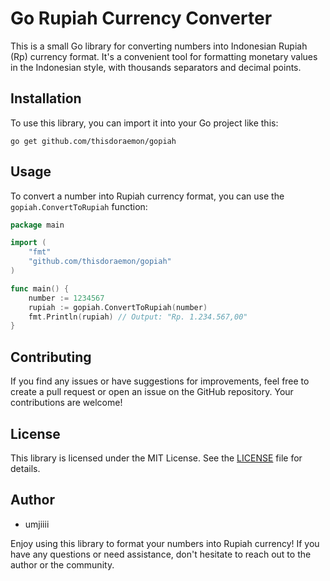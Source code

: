 # Go Rupiah Currency Converter

This is a small Go library for converting numbers into Indonesian Rupiah (Rp) currency format. It's a convenient tool for formatting monetary values in the Indonesian style, with thousands separators and decimal points.

## Installation

To use this library, you can import it into your Go project like this:

```shell
go get github.com/thisdoraemon/gopiah
```

## Usage

To convert a number into Rupiah currency format, you can use the `gopiah.ConvertToRupiah` function:
```go
package main

import (
    "fmt"
    "github.com/thisdoraemon/gopiah"
)

func main() {
    number := 1234567
    rupiah := gopiah.ConvertToRupiah(number)
    fmt.Println(rupiah) // Output: "Rp. 1.234.567,00"
}
```
## Contributing
If you find any issues or have suggestions for improvements, feel free to create a pull request or open an issue on the GitHub repository. Your contributions are welcome!

## License
This library is licensed under the MIT License. See the [LICENSE](https://github.com/thisdoraemon/gopiah/blob/main/LICENSE) file for details.

## Author
- umjiiii

Enjoy using this library to format your numbers into Rupiah currency! If you have any questions or need assistance, don't hesitate to reach out to the author or the community.
